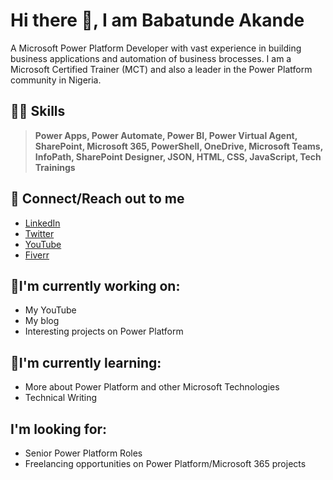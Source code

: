 # Hi there 👋, I am Babatunde Akande
A Microsoft Power Platform Developer with vast experience in building business applications and automation of business brocesses.
I am a Microsoft Certified Trainer (MCT) and also a leader in the Power Platform community in Nigeria.

## 👨‍💻 Skills
>  **Power Apps, Power Automate, Power BI, Power Virtual Agent, SharePoint, Microsoft 365, PowerShell, OneDrive, Microsoft Teams,  InfoPath, SharePoint Designer, JSON, HTML, CSS, JavaScript, Tech Trainings**

## 🤝 Connect/Reach out to me
- [LinkedIn](https://www.linkedin.com/in/babatunde-akande-327671119/ "LinkedIn")
- [Twitter](https://twitter.com/2naks "Twitter")
- [YouTube](https://www.youtube.com/channel/UCS2WGen2hI6tkmC30jIqTvQ?sub_confirmation=1 "YouTube")
- [Fiverr](https://www.fiverr.com/tundeakande "Fiverr")

## 🔭I\'m currently working on:
- My YouTube
- My blog
- Interesting projects on Power Platform

## 🌱I\'m currently learning:
- More about Power Platform and other Microsoft Technologies
- Technical Writing

## I\'m looking for:
- Senior Power Platform Roles
- Freelancing opportunities on Power Platform/Microsoft 365 projects

<!--
------------


[![GitHub Streak](http://github-readme-streak-stats.herokuapp.com?user=tundeakande&theme=dark&background=000000)](https://git.io/streak-stats)


![Anurag's GitHub stats](https://github-readme-stats.vercel.app/api?username=tundeakande&show_icons=true&theme=radical)


**tundeakande/tundeakande** is a ✨ _special_ ✨ repository because its `README.md` (this file) appears on your GitHub profile.

Here are some ideas to get you started:

- 🔭 I’m currently working on ...
- 🌱 I’m currently learning ...
- 👯 I’m looking to collaborate on ...
- 🤔 I’m looking for help with ...
- 💬 Ask me about ...
- 📫 How to reach me: ...
- 😄 Pronouns: ...
- ⚡ Fun fact: ...
-->
